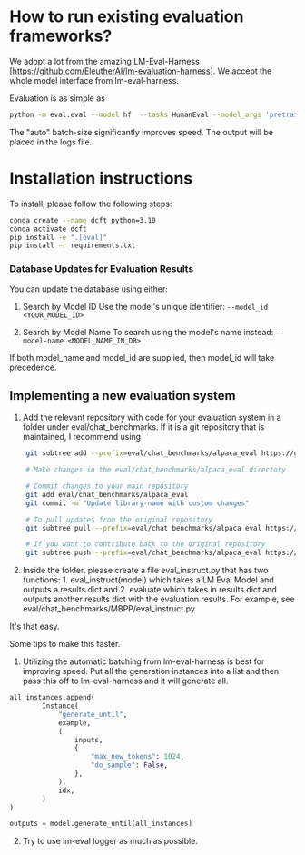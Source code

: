 # How to run existing evaluation frameworks?

We adopt a lot from the amazing LM-Eval-Harness [https://github.com/EleutherAI/lm-evaluation-harness]. We accept the whole model interface from lm-eval-harness.

Evaluation is as simple as 

```bash
python -m eval.eval --model hf  --tasks HumanEval --model_args 'pretrained=meta-llama/Meta-Llama-3-8B-Instruct' --batch_size auto --output_path logs
```

The "auto" batch-size significantly improves speed. The output will be placed in the logs file. 

# Installation instructions

To install, please follow the following steps:
```bash
conda create --name dcft python=3.10
conda activate dcft      
pip install -e ".[eval]"
pip install -r requirements.txt
```

### Database Updates for Evaluation Results

You can update the database using either:
1. Search by Model ID
Use the model's unique identifier: ``` --model_id <YOUR_MODEL_ID> ```

2. Search by Model Name
To search using the model's name instead: ``` --model-name <MODEL_NAME_IN_DB> ```

If both model_name and model_id are supplied, then model_id will take precedence.

## Implementing a new evaluation system

1. Add the relevant repository with code for your evaluation system in a folder under eval/chat_benchmarks. If it is a git repository that is maintained, I recommend using 
```bash
    git subtree add --prefix=eval/chat_benchmarks/alpaca_eval https://github.com/original/repo.git main --squash

    # Make changes in the eval/chat_benchmarks/alpaca_eval directory

    # Commit changes to your main repository
    git add eval/chat_benchmarks/alpaca_eval
    git commit -m "Update library-name with custom changes"

    # To pull updates from the original repository
    git subtree pull --prefix=eval/chat_benchmarks/alpaca_eval https://github.com/original/repo.git main --squash

    # If you want to contribute back to the original repository
    git subtree push --prefix=eval/chat_benchmarks/alpaca_eval https://github.com/original/repo.git contribution-branch
```


2. Inside the folder, please create a file eval_instruct.py that has two functions: 1. eval_instruct(model) which takes a LM Eval Model and outputs a results dict and 2. evaluate which takes in results dict and outputs another results dict with the evaluation results. For example, see eval/chat_benchmarks/MBPP/eval_instruct.py

It's that easy. 

Some tips to make this faster. 

1. Utilizing the automatic batching from lm-eval-harness is best for improving speed. Put all the generation instances into a list and then pass this off to lm-eval-harness and it will generate all. 
```python
all_instances.append(
        Instance(
            "generate_until",
            example,
            (
                inputs,
                {
                    "max_new_tokens": 1024,
                    "do_sample": False,
                },
            ),
            idx,
        )
)

outputs = model.generate_until(all_instances)
```

2. Try to use lm-eval logger as much as possible.